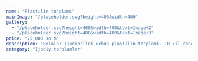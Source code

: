 ```yaml
---
name: "Plastilin to'plami"
mainImage: "/placeholder.svg?height=400&width=400"
gallery:
  - "/placeholder.svg?height=400&width=400&text=Image+2"
  - "/placeholder.svg?height=400&width=400&text=Image+3"
price: "75,000 so'm"
description: "Bolalar ijodkorligi uchun plastilin to'plami. 10 xil rang, maxsus asboblar va qoliplar to'plami bilan. Zaharli moddalar yo'q, bolalar uchun xavfsiz."
category: "Ijodiy to'plamlar"
---
```


